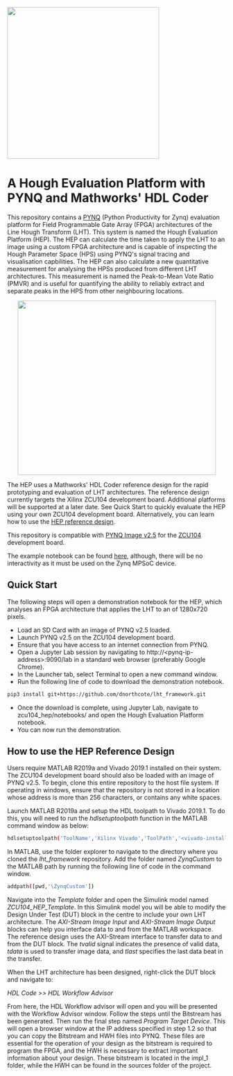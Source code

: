 <img src="https://www.strath.ac.uk/media/1newwebsite/webteam/logos/xUoS_Logo_Horizontal.png.pagespeed.ic.M6gv_BmDx1.png" width="350">

# A Hough Evaluation Platform with PYNQ and Mathworks' HDL Coder
This repository contains a [PYNQ](http://www.pynq.io/) (Python Productivity for Zynq) evaluation platform for Field Programmable Gate Array (FPGA) architectures of the Line Hough Transform (LHT). This system is named the Hough Evaluation Platform (HEP). The HEP can calculate the time taken to apply the LHT to an image using a custom FPGA architecture and is capable of inspecting the Hough Parameter Space (HPS) using PYNQ's signal tracing and visualisation capbilities. The HEP can also calculate a new quantitative measurement for analysing the HPSs produced from different LHT architectures. This measurement is named the Peak-to-Mean Vote Ratio (PMVR) and is useful for quantifying the ability to reliably extract and separate peaks in the HPS from other neighbouring locations.

<p align="center">
  <img src="../../blob/master/img/github_hps_gif.gif" width="457" height="402" />
<p/>

The HEP uses a Mathworks' HDL Coder reference design for the rapid prototyping and evaluation of LHT architectures. The reference design currently targets the Xilinx ZCU104 development board. Additional platforms will be supported at a later date. See Quick Start to quickly evaluate the HEP using your own ZCU104 development board. Alternatively, you can learn how to use the [HEP reference design](#how-to-use-the-hep-reference-design).

This repository is compatible with [PYNQ Image v2.5](https://github.com/Xilinx/PYNQ/releases) for the [ZCU104](https://www.xilinx.com/products/boards-and-kits/zcu104.html) development board.

The example notebook can be found [here](https://nbviewer.jupyter.org/github/dnorthcote/lht_framework/blob/master/boards/ZCU104/lht_framework/notebooks/Hough%20Evaluation%20Platform.ipynb), although, there will be no interactivity as it must be used on the Zynq MPSoC device.

## Quick Start
The following steps will open a demonstration notebook for the HEP, which analyses an FPGA architecture that applies the LHT to an of 1280x720 pixels.
* Load an SD Card with an image of PYNQ v2.5 loaded.
* Launch PYNQ v2.5 on the ZCU104 development board.
* Ensure that you have access to an internet connection from PYNQ.
* Open a Jupyter Lab session by navigating to http://\<pynq-ip-address\>:9090/lab in a standard web browser (preferably Google Chrome).
* In the Launcher tab, select Terminal to open a new command window.
* Run the following line of code to download the demonstration notebook.
```sh
pip3 install git+https://github.com/dnorthcote/lht_framework.git
```
* Once the download is complete, using Jupyter Lab, navigate to zcu104_hep/notebooks/ and open the Hough Evaluation Platform notebook.
* You can now run the demonstration.

## How to use the HEP Reference Design
Users require MATLAB R2019a and Vivado 2019.1 installed on their system. The ZCU104 development board should also be loaded with an image of PYNQ v2.5. To begin, clone this entire repository to the host file system. If operating in windows, ensure that the repository is not stored in a location whose address is more than 256 characters, or contains any white spaces.

Launch MATLAB R2019a and setup the HDL toolpath to Vivado 2019.1. To do this, you will need to run the _hdlsetuptoolpath_ function in the MATLAB command window as below:
```sh
hdlsetuptoolpath('ToolName','Xilinx Vivado','ToolPath','<vivado-installation-directory>Xilinx/Vivado/2019.1/bin')
```
In MATLAB, use the folder explorer to navigate to the directory where you cloned the _lht_framework_ repository. Add the folder named _ZynqCustom_ to the MATLAB path by running the following line of code in the command window.
```sh
addpath([pwd,'\ZynqCustom'])
```
Navigate into the _Template_ folder and open the Simulink model named _ZCU104_HEP_Template_. In this Simulink model you will be able to modify the Design Under Test (DUT) block in the centre to include your own LHT architecture. The _AXI-Stream Image Input_ and _AXI-Stream Image Output_ blocks can help you interface data to and from the MATLAB workspace. The reference design uses the AXI-Stream interface to transfer data to and from the DUT block. The _tvalid_ signal indicates the presence of valid data, _tdata_ is used to transfer image data, and _tlast_ specifies the last data beat in the transfer.

When the LHT architecture has been designed, right-click the DUT block and navigate to:

_HDL Code >> HDL Workflow Advisor_

From here, the HDL Workflow advisor will open and you will be presented with the Workflow Advisor window. Follow the steps until the Bitstream has been generated. Then run the final step named _Program Target Device_. This will open a browser window at the IP address specified in step 1.2 so that you can copy the Bitstream and HWH files into PYNQ. These files are essential for the operation of your design as the bitstream is required to program the FPGA, and the HWH is necessary to extract important information about your design. These bitstream is located in the impl_1 folder, while the HWH can be found in the sources folder of the project.
